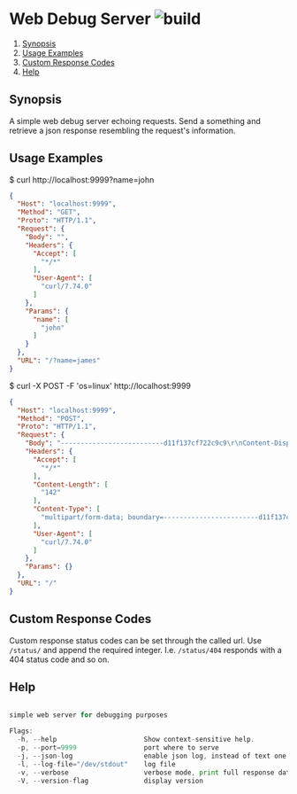 # Web Debug Server ![build](https://github.com/triole/web-debug-server/actions/workflows/build.yaml/badge.svg)

<!--- mdtoc: toc begin -->

1. [Synopsis](#synopsis)
2. [Usage Examples](#usage-examples)
3. [Custom Response Codes](#custom-response-codes)
4. [Help](#help)<!--- mdtoc: toc end -->

## Synopsis

A simple web debug server echoing requests. Send a something and retrieve a json response resembling the request's information.

## Usage Examples

$ curl http://localhost:9999?name=john

```json
{
  "Host": "localhost:9999",
  "Method": "GET",
  "Proto": "HTTP/1.1",
  "Request": {
    "Body": "",
    "Headers": {
      "Accept": [
        "*/*"
      ],
      "User-Agent": [
        "curl/7.74.0"
      ]
    },
    "Params": {
      "name": [
        "john"
      ]
    }
  },
  "URL": "/?name=james"
}
```

$ curl -X POST -F 'os=linux' http://localhost:9999

```json
{
  "Host": "localhost:9999",
  "Method": "POST",
  "Proto": "HTTP/1.1",
  "Request": {
    "Body": "--------------------------d11f137cf722c9c9\r\nContent-Disposition: form-data; name=\"os\"\r\n\r\nlinux\r\n--------------------------d11f137cf722c9c9--\r\n",
    "Headers": {
      "Accept": [
        "*/*"
      ],
      "Content-Length": [
        "142"
      ],
      "Content-Type": [
        "multipart/form-data; boundary=------------------------d11f137cf722c9c9"
      ],
      "User-Agent": [
        "curl/7.74.0"
      ]
    },
    "Params": {}
  },
  "URL": "/"
}
```

## Custom Response Codes

Custom response status codes can be set through the called url. Use `/status/` and append the required integer. I.e. `/status/404` responds with a 404 status code and so on.

## Help

```go mdox-exec="r -h"

simple web server for debugging purposes

Flags:
  -h, --help                      Show context-sensitive help.
  -p, --port=9999                 port where to serve
  -j, --json-log                  enable json log, instead of text one
  -l, --log-file="/dev/stdout"    log file
  -v, --verbose                   verbose mode, print full response data set
  -V, --version-flag              display version
```
